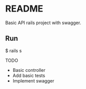 # README

Basic API rails project with swagger.

## Run

$ rails s

TODO

* Basic controller
* Add basic tests
* Implement swagger

